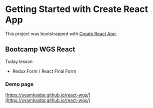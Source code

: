 # Getting Started with Create React App

This project was bootstrapped with [Create React App](https://github.com/facebook/create-react-app).

## Bootcamp WGS React

Today lesson

- Redux Form / React Final Form

### Demo page

[https://syamhaidar.github.io/react-wgs/](https://syamhaidar.github.io/react-wgs/)
